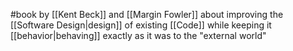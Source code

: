 #book by [[Kent Beck]] and [[Margin Fowler]] about improving the [[Software Design|design]] of existing [[Code]] while keeping it [[behavior|behaving]] exactly as it was to the "external world"